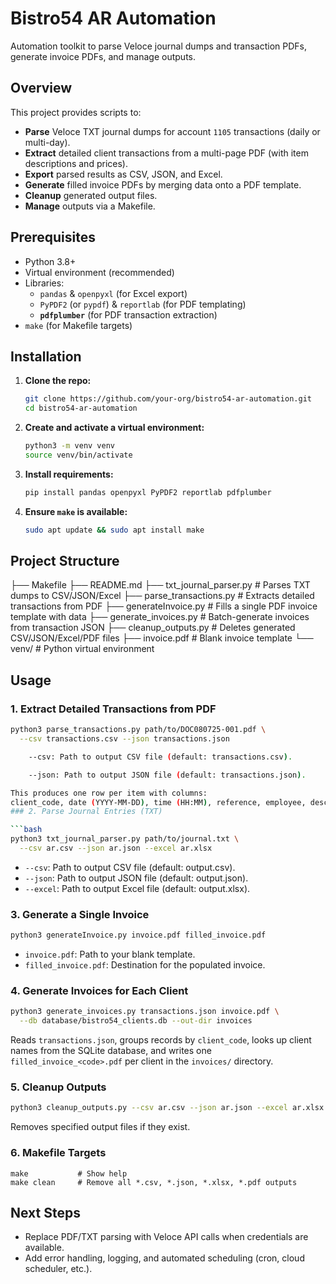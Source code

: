 # Bistro54 AR Automation

Automation toolkit to parse Veloce journal dumps and transaction PDFs, generate invoice PDFs, and manage outputs.

## Overview
This project provides scripts to:

- **Parse** Veloce TXT journal dumps for account `1105` transactions (daily or multi-day).  
- **Extract** detailed client transactions from a multi-page PDF (with item descriptions and prices).  
- **Export** parsed results as CSV, JSON, and Excel.  
- **Generate** filled invoice PDFs by merging data onto a PDF template.  
- **Cleanup** generated output files.  
- **Manage** outputs via a Makefile.

## Prerequisites

- Python 3.8+  
- Virtual environment (recommended)  
- Libraries:
  - `pandas` & `openpyxl` (for Excel export)  
  - `PyPDF2` (or `pypdf`) & `reportlab` (for PDF templating)  
  - **`pdfplumber`** (for PDF transaction extraction)  
- `make` (for Makefile targets)

## Installation

1. **Clone the repo:**
    ```bash
    git clone https://github.com/your-org/bistro54-ar-automation.git
    cd bistro54-ar-automation
    ```
2. **Create and activate a virtual environment:**
    ```bash
    python3 -m venv venv
    source venv/bin/activate
    ```
3. **Install requirements:**
    ```bash
    pip install pandas openpyxl PyPDF2 reportlab pdfplumber
    ```
4. **Ensure `make` is available:**
    ```bash
    sudo apt update && sudo apt install make
    ```

## Project Structure

├── Makefile
├── README.md
├── txt_journal_parser.py # Parses TXT dumps to CSV/JSON/Excel
├── parse_transactions.py # Extracts detailed transactions from PDF
├── generateInvoice.py      # Fills a single PDF invoice template with data
├── generate_invoices.py    # Batch-generate invoices from transaction JSON
├── cleanup_outputs.py      # Deletes generated CSV/JSON/Excel/PDF files
├── invoice.pdf # Blank invoice template
└── venv/ # Python virtual environment


## Usage

### 1. Extract Detailed Transactions from PDF

```bash
python3 parse_transactions.py path/to/DOC080725-001.pdf \
  --csv transactions.csv --json transactions.json

    --csv: Path to output CSV file (default: transactions.csv).

    --json: Path to output JSON file (default: transactions.json).

This produces one row per item with columns:
client_code, date (YYYY-MM-DD), time (HH:MM), reference, employee, description, price.
### 2. Parse Journal Entries (TXT)

```bash
python3 txt_journal_parser.py path/to/journal.txt \
  --csv ar.csv --json ar.json --excel ar.xlsx
```

* `--csv`: Path to output CSV file (default: output.csv).
* `--json`: Path to output JSON file (default: output.json).
* `--excel`: Path to output Excel file (default: output.xlsx).

### 3. Generate a Single Invoice

```bash
python3 generateInvoice.py invoice.pdf filled_invoice.pdf
```

* `invoice.pdf`: Path to your blank template.
* `filled_invoice.pdf`: Destination for the populated invoice.

### 4. Generate Invoices for Each Client

```bash
python3 generate_invoices.py transactions.json invoice.pdf \
  --db database/bistro54_clients.db --out-dir invoices
```

Reads `transactions.json`, groups records by `client_code`, looks up client names from the SQLite database, and writes one `filled_invoice_<code>.pdf` per client in the `invoices/` directory.

### 5. Cleanup Outputs

```bash
python3 cleanup_outputs.py --csv ar.csv --json ar.json --excel ar.xlsx
```

Removes specified output files if they exist.

### 6. Makefile Targets

```
make           # Show help
make clean     # Remove all *.csv, *.json, *.xlsx, *.pdf outputs
```

## Next Steps

* Replace PDF/TXT parsing with Veloce API calls when credentials are available.
* Add error handling, logging, and automated scheduling (cron, cloud scheduler, etc.).
